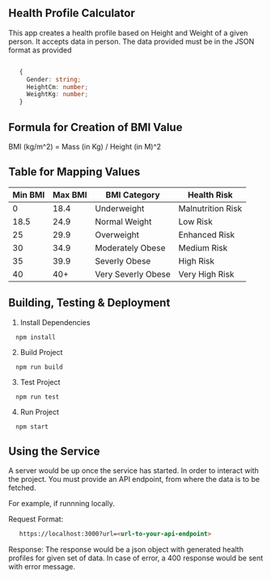 ## Health Profile Calculator

This app creates a health profile based on Height and Weight of a given person. It accepts data in person. The data provided must be in the JSON format as provided

```ts

   { 
     Gender: string;
     HeightCm: number;
     WeightKg: number;
   }

```

## Formula for Creation of BMI Value

BMI (kg/m^2) = Mass (in Kg) / Height (in M)^2

## Table for Mapping Values

| Min BMI | Max BMI | BMI Category | Health Risk |
| ------------- | ------------- | ------------- | ------------- |
| 0    |    18.4   | Underweight         | Malnutrition Risk  | 
| 18.5 | 24.9      | Normal Weight       | Low Risk           | 
| 25   | 29.9      | Overweight          | Enhanced Risk      | 
| 30   | 34.9      | Moderately Obese    | Medium Risk        |  
| 35   | 39.9      | Severly Obese       | High Risk          | 
| 40   | 40+ | Very Severly Obese  | Very High Risk     | 


## Building, Testing & Deployment 

1. Install Dependencies

```
  npm install
```

2. Build Project

```
  npm run build
```

3. Test Project 

```
  npm run test
```

4. Run Project 

```
  npm start
```

## Using the Service

A server would be up once the service has started. In order to interact with the project. You must provide an API endpoint, from where the data is to be fetched. 

For example, if runnning locally.

Request Format: 

```html
   https://localhost:3000?url=<url-to-your-api-endpoint>
```

Response: 
  The response would be a json object with generated health profiles for given set of data. In case of error, a 400 response would be sent with error message. 
